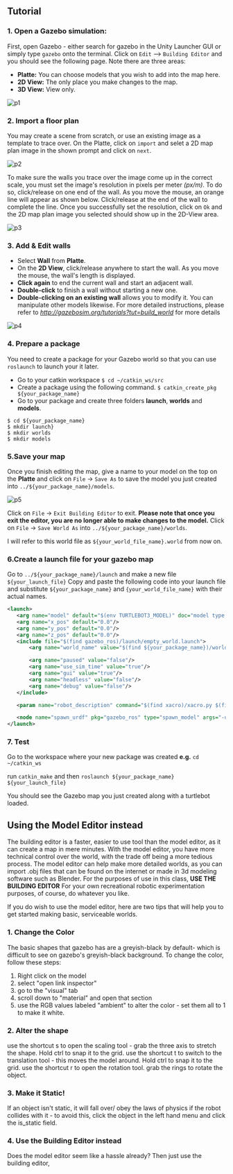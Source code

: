 ## Tutorial
### 1. Open a Gazebo simulation:
First, open Gazebo - either search for gazebo in the Unity Launcher GUI or simply type `gazebo` onto the terminal.
Click on `Edit` --> `Building Editor` and you should see the following page. Note there are three areas:
- **Platte:** You can choose models that you wish to add into the map here.
- **2D View:** The only place you make changes to the map.
- **3D View:** View only.

![p1](/create-gazebo-map/images/p1.png)

### 2. Import a floor plan
You may create a scene from scratch, or use an existing image as a template to trace over. On the Platte, click on `import` and selet a 2D map plan image in the shown prompt and click on `next`.

![p2](/create-gazebo-map/images/p2.png)

To make sure the walls you trace over the image come up in the correct scale, you must set the image's resolution in pixels per meter _(px/m)_. To do so, click/release on one end of the wall. As you move the mouse, an orange line will appear as shown below. Click/release at the end of the wall to complete the line. Once you successfully set the resolution, click on `Ok` and the 2D map plan image you selected should show up in the 2D-View area.

![p3](/create-gazebo-map/images/p3.png)

### 3. Add & Edit walls
- Select **Wall** from **Platte**.
- On the **2D View**, click/release anywhere to start the wall. As you move the mouse, the wall's length is displayed.
- **Click again** to end the current wall and start an adjacent wall.
- **Double-click** to finish a wall without starting a new one.
- **Double-clicking on an existing wall** allows you to modify it.
You can manipulate other models likewise. For more detailed instructions, please refer to _*http://gazebosim.org/tutorials?tut=build_world*_ for more details

![p4](/create-gazebo-map/images/p4.png)

### 4. Prepare a package
You need to create a package for your Gazebo world so that you can use `roslaunch` to launch your it later.

- Go to your catkin workspace
`$ cd ~/catkin_ws/src`
- Create a package using the following command.
`$ catkin_create_pkg ${your_package_name}`
- Go to your package and create three folders **launch**, **worlds** and **models**.
```
$ cd ${your_package_name}
$ mkdir launch}
$ mkdir worlds
$ mkdir models
```

### 5.Save your map
Once you finish editing the map, give a name to your model on the top on the **Platte** and click on `File` -> `Save As` to save the model you just created into `../${your_package_name}/models`.

![p5](/create-gazebo-map/images/p5.png)

Click on `File` -> `Exit Building Editor` to exit. **Please note that once you exit the editor, you are no longer able to make changes to the model.** Click on `File` -> `Save World As` into `../${your_package_name}/worlds`.

I will refer to this world file as `${your_world_file_name}.world` from now on.

### 6.Create a launch file for your gazebo map
Go to `../${your_package_name}/launch` and make a new file `${your_launch_file}`
Copy and paste the following code into your launch file and substitute `${your_package_name}` and `{your_world_file_name}` with their actual names.
 ```xml
 <launch>
	<arg name="model" default="$(env TURTLEBOT3_MODEL)" doc="model type [burger, waffle, waffle_pi]"/>
	<arg name="x_pos" default="0.0"/>
	<arg name="y_pos" default="0.0"/>
	<arg name="z_pos" default="0.0"/>
	<include file="$(find gazebo_ros)/launch/empty_world.launch">
		<arg name="world_name" value="$(find ${your_package_name})/worlds/${your_world_file_name}.world"/>

		<arg name="paused" value="false"/>
	    <arg name="use_sim_time" value="true"/>
	    <arg name="gui" value="true"/>
	    <arg name="headless" value="false"/>
	    <arg name="debug" value="false"/>
	</include>

 	<param name="robot_description" command="$(find xacro)/xacro.py $(find turtlebot3_description)/urdf/turtlebot3_$(arg model).urdf.xacro" />

 	<node name="spawn_urdf" pkg="gazebo_ros" type="spawn_model" args="-urdf -model turtlebot3_$(arg model) -x $(arg x_pos) -y $(arg y_pos) -z $(arg z_pos) -param robot_description" />
</launch>
 ```

### 7. Test
Go to the workspace where your new package was created
**e.g.** `cd ~/catkin_ws`

run `catkin_make` and then `roslaunch ${your_package_name} ${your_launch_file}`

You should see the Gazebo map you just created along with a turtlebot loaded.

## Using the Model Editor instead
The building editor is a faster, easier to use tool than the model editor, as it can create a map in mere minutes. With the model editor, you have more technical control over the world, with the trade off being a more tedious process. The model editor can help make more detailed worlds, as you can import .obj files that can be found on the internet or made in 3d modeling software such as Blender. For the purposes of use in this class, **USE THE BUILDING EDITOR** For your own recreational robotic experimentation purposes, of course, do whatever you like.

If you do wish to use the model editor, here are two tips that will help you to get started making basic, serviceable worlds.

### 1. Change the Color
The basic shapes that gazebo has are a greyish-black by default- which is difficult to see on gazebo's greyish-black background. To change the color, follow these steps:
1. Right click on the model
1. select "open link inspector"
1. go to the "visual" tab
1. scroll down to "material" and open that section
1. use the RGB values labeled "ambient" to alter the color - set them all to 1 to make it white.

### 2. Alter the shape
use the shortcut s to open the scaling tool - grab the three axis to stretch the shape. Hold ctrl to snap it to the grid.
use the shortcut t to switch to the translation tool - this moves the model around. Hold ctrl to snap it to the grid.
use the shortcut r to open the rotation tool. grab the rings to rotate the object.

### 3. Make it Static!
If an object isn't static, it will fall over/ obey the laws of physics if the robot collides with it - to avoid this, click the object in the left hand menu and click the is_static field.

### 4. Use the Building Editor instead
Does the model editor seem like a hassle already? Then just use the building editor, 
